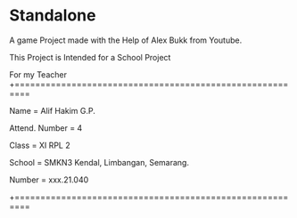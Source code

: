 # Standalone
A game Project made with the Help of Alex Bukk from Youtube.

This Project is Intended for a School Project

For my Teacher
+=========================================================

Name                = Alif Hakim G.P.

Attend. Number      = 4

Class               = XI RPL 2

School              = SMKN3 Kendal, Limbangan, Semarang.

Number              = xxx.21.040

+=========================================================
